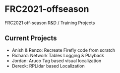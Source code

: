 # FRC2021-offseason
FRC2021 off-season R&amp;D / Training Projects

## Current Projects 
* Anish & Renzo: Recreate Firefly code from scratch
* Richard: Network Tables Logging & Playback
* Jordan: Aruco Tag based visual localization
* Dereck: RPLidar based Localization

